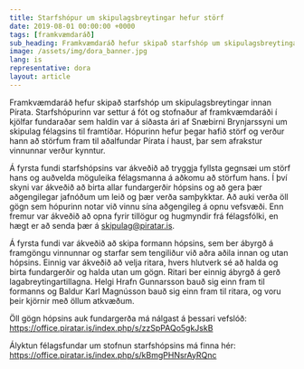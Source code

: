 ```yaml
---
title: Starfshópur um skipulagsbreytingar hefur störf
date: 2019-08-01 00:00:00 +0000
tags: [framkvæmdaráð]
sub_heading: Framkvæmdaráð hefur skipað starfshóp um skipulagsbreytingar innan Pírata.
image: /assets/img/dora_banner.jpg
lang: is
representative: dora
layout: article
---
```

Framkvæmdaráð hefur skipað starfshóp um skipulagsbreytingar innan Pírata. Starfshópurinn var settur á fót og stofnaður af framkvæmdaráði í kjölfar fundaraðar sem haldin var á síðasta ári af Snæbirni Brynjarssyni um skipulag félagsins til framtíðar. Hópurinn hefur þegar hafið störf og verður hann að störfum fram til aðalfundar Pírata í haust, þar sem afrakstur vinnunnar verður kynntur.

Á fyrsta fundi starfshópsins var ákveðið að tryggja fyllsta gegnsæi um störf hans og auðvelda möguleika félagsmanna á aðkomu að störfum hans. Í því skyni var ákveðið að birta allar fundargerðir hópsins og að gera þær aðgengilegar jafnóðum um leið og þær verða samþykktar. Að auki verða öll gögn sem hópurinn notar við vinnu sína aðgengileg á opnu vefsvæði. Enn fremur var ákveðið að opna fyrir tillögur og hugmyndir frá félagsfólki, en hægt er að senda þær á skipulag@piratar.is.

Á fyrsta fundi var ákveðið að skipa formann hópsins, sem ber ábyrgð á framgöngu vinnunnar og starfar sem tengiliður við aðra aðila innan og utan hópsins. Einnig var ákveðið að velja ritara, hvers hlutverk sé að halda og birta fundargerðir og halda utan um gögn. Ritari ber einnig ábyrgð á gerð lagabreytingartillagna. Helgi Hrafn Gunnarsson bauð sig einn fram til formanns og Baldur Karl Magnússon bauð sig einn fram til ritara, og voru þeir kjörnir með öllum atkvæðum.

Öll gögn hópsins auk fundargerða má nálgast á þessari vefslóð:
https://office.piratar.is/index.php/s/zzSpPAQo5gkJskB

Ályktun félagsfundar um stofnun starfshópsins má finna hér:
https://office.piratar.is/index.php/s/kBmgPHNsrAyRQnc